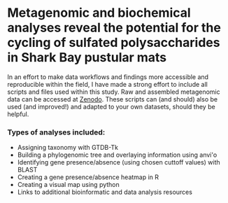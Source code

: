 # Metagenomic and biochemical analyses reveal the potential for the cycling of sulfated polysaccharides in Shark Bay pustular mats 

In an effort to make data workflows and findings more accessible and reproducible within the field, I have made a strong effort to include all scripts and files used within this study. Raw and assembled metagenomic data can be accessed at [Zenodo](https://zenodo.org/record/3874996#.YCNgN5NKhpk).  These scripts can (and should) also be used (and improved!) and adapted to your own datasets, should they be helpful. 

### Types of analyses included:
- Assigning taxonomy with GTDB-Tk
- Building a phylogenomic tree and overlaying information using anvi'o
- Identifying gene presence/absence (using chosen cuttoff values) with BLAST
- Creating a gene presence/absence heatmap in R
- Creating a visual map using python
- Links to additional bioinformatic and data analysis resources



